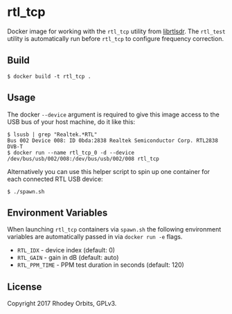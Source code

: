 # rtl_tcp
Docker image for working with the `rtl_tcp` utility from [librtlsdr](https://github.com/radiowitness/librtlsdr).
The `rtl_test` utility is automatically run before `rtl_tcp` to configure frequency correction.

## Build
```
$ docker build -t rtl_tcp .
```

## Usage
The docker `--device` argument is required to give this image access to the USB bus of your host
machine, do it like this:
```
$ lsusb | grep "Realtek.*RTL"
Bus 002 Device 008: ID 0bda:2838 Realtek Semiconductor Corp. RTL2838 DVB-T
$ docker run --name rtl_tcp_0 -d --device /dev/bus/usb/002/008:/dev/bus/usb/002/008 rtl_tcp
```

Alternatively you can use this helper script to spin up one container for each connected RTL USB
device:
```
$ ./spawn.sh
```

## Environment Variables
When launching `rtl_tcp` containers via `spawn.sh` the following environment variables are
automatically passed in via `docker run -e` flags.
  + `RTL_IDX` - device index (default: 0)
  + `RTL_GAIN` - gain in dB (default: auto)
  + `RTL_PPM_TIME` - PPM test duration in seconds (default: 120)

## License
Copyright 2017 Rhodey Orbits, GPLv3.
